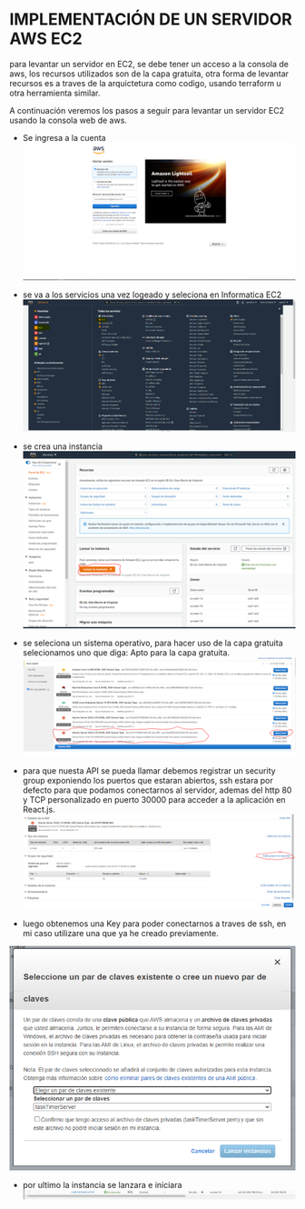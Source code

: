 # IMPLEMENTACIÓN DE UN SERVIDOR AWS EC2
para levantar un servidor en EC2, se debe tener un acceso a la consola
de aws, los recursos utilizados son de la capa gratuita, otra forma
de levantar recursos es a traves de la arquictetura como codigo, usando terraform u otra herramienta similar.

A continuación veremos los pasos a seguir para levantar un servidor EC2 
usando la consola web de aws.

- Se ingresa a la cuenta
![](screenshots/awslogin.png)

- se va a los servicios una vez logeado y seleciona en Informatica EC2
![](screenshots/awsmenuservices.png)

- se crea una instancia
![](screenshots/awscrearinstancia.png)

- se seleciona un sistema operativo, para hacer uso de la capa gratuita selecionamos uno que diga: Apto para la capa gratuita.
![](screenshots/awsselectos.png)


- para que nuesta API se pueda llamar debemos registrar un security group exponiendo los puertos que estaran abiertos, ssh estara por defecto para que podamos conectarnos al servidor, ademas del http 80 y TCP personalizado en puerto 30000 para acceder a la aplicación en React.js.
![](screenshots/awseditgroup.png)


- luego obtenemos una Key para poder conectarnos a traves de ssh, en mi caso utilizare una que ya he creado previamente.

![](screenshots/awskey.png)

- por ultimo la instancia se lanzara e iniciara
![](screenshots/awsinstancestart.png)